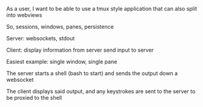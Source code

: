 
As a user, I want to be able to use a tmux style application that can also split into webviews

So, sessions, windows, panes, persistence

Server:
  websockets, stdout

Client:
  display information from server
  send input to server

Easiest example: single window, single pane

The server starts a shell (bash to start) and sends the output down a websocket

The client displays said output, and any keystrokes are sent to the server to be proxied to the shell
